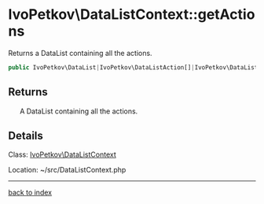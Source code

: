 # IvoPetkov\DataListContext::getActions

Returns a DataList containing all the actions.

```php
public IvoPetkov\DataList|IvoPetkov\DataListAction[]|IvoPetkov\DataListFilterByAction[]|IvoPetkov\DataListSlicePropertiesAction[]|IvoPetkov\DataListSortByAction[] getActions ( void )
```

## Returns

&nbsp;&nbsp;&nbsp;&nbsp;&nbsp;&nbsp;A DataList containing all the actions.

## Details

Class: [IvoPetkov\DataListContext](ivopetkov.datalistcontext.class.md)

Location: ~/src/DataListContext.php

---

[back to index](index.md)

